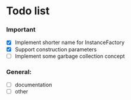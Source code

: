 # Todo list

### Important

- [x] Implement shorter name for InstanceFactory
- [x] Support construction parameters
- [ ] Implement some garbage collection concept

### General:

- [ ] documentation
- [ ] other
